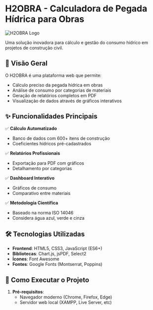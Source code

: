 # H2OBRA - Calculadora de Pegada Hídrica para Obras

![H2OBRA Logo](assets/images/logo-h2obra.png)

Uma solução inovadora para cálculo e gestão do consumo hídrico em projetos de construção civil.

## 📌 Visão Geral

O H2OBRA é uma plataforma web que permite:
- Cálculo preciso da pegada hídrica em obras
- Análise de consumo por categorias de materiais
- Geração de relatórios completos em PDF
- Visualização de dados através de gráficos interativos

## ✨ Funcionalidades Principais

✅ **Cálculo Automatizado**  
   - Banco de dados com 600+ itens de construção  
   - Coeficientes hídricos pré-cadastrados  

✅ **Relatórios Profissionais**  
   - Exportação para PDF com gráficos  
   - Detalhamento por categorias  

✅ **Dashboard Interativo**  
   - Gráficos de consumo  
   - Comparativo entre materiais  

✅ **Metodologia Científica**  
   - Baseado na norma ISO 14046  
   - Considera água azul, verde e cinza  

## 🛠️ Tecnologias Utilizadas

- **Frontend**: HTML5, CSS3, JavaScript (ES6+)
- **Bibliotecas**: Chart.js, jsPDF, Select2
- **Ícones**: Font Awesome
- **Fontes**: Google Fonts (Montserrat, Poppins)

## 🚀 Como Executar o Projeto

1. **Pré-requisitos**:
   - Navegador moderno (Chrome, Firefox, Edge)
   - Servidor web local (XAMPP, Live Server, etc)

